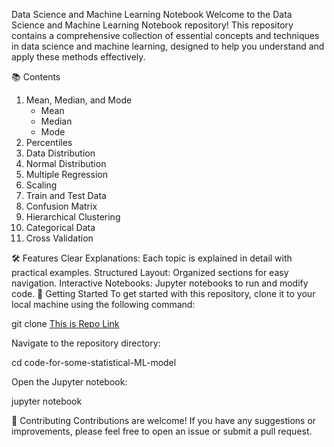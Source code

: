 Data Science and Machine Learning Notebook
Welcome to the Data Science and Machine Learning Notebook repository! This repository contains a comprehensive collection of essential concepts and techniques in data science and machine learning, designed to help you understand and apply these methods effectively.

📚 Contents
1. Mean, Median, and Mode
    - Mean
    - Median
    - Mode
2. Percentiles
3. Data Distribution
4. Normal Distribution
5. Multiple Regression
6. Scaling
7. Train and Test Data
8. Confusion Matrix
9. Hierarchical Clustering
10. Categorical Data
11. Cross Validation

🛠️ Features
Clear Explanations: Each topic is explained in detail with practical examples.
Structured Layout: Organized sections for easy navigation.
Interactive Notebooks: Jupyter notebooks to run and modify code.
🚀 Getting Started
To get started with this repository, clone it to your local machine using the following command:

git clone [This is Repo Link](https://github.com/MuhammadRuby/code-for-some-statistical-ML-model)

Navigate to the repository directory:

cd code-for-some-statistical-ML-model

Open the Jupyter notebook:

jupyter notebook

🤝 Contributing
Contributions are welcome! If you have any suggestions or improvements, please feel free to open an issue or submit a pull request.